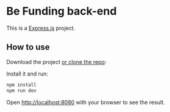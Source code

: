 # Be Funding back-end

This is a [Express.js](https://expressjs.com) project.

## How to use

Download the project [or clone the repo](https://github.com/be-funding/back-end):

Install it and run:

```bash
npm install
npm run dev
```

Open [http://localhost:8080](http://localhost:8080) with your browser to see the result.
